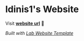 
# ldinis1's Website

Visit **[website url](#)** 🚀

_Built with [Lab Website Template](https://greene-lab.gitbook.io/lab-website-template-docs)_
